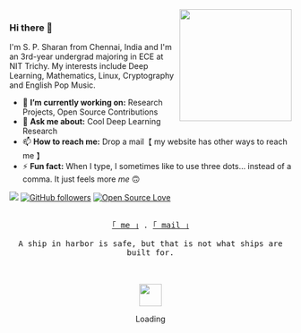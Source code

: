<img align='right' src='https://user-images.githubusercontent.com/5713670/87202985-820dcb80-c2b6-11ea-9f56-7ec461c497c3.gif' width='200"'>

### Hi there 👋
I'm S. P. Sharan from Chennai, India and I'm an 3rd-year undergrad majoring in ECE at NIT Trichy. My interests include Deep Learning, Mathematics, Linux, Cryptography and English Pop Music. 

- 🔭 **I’m currently working on:** Research Projects, Open Source Contributions <!--`while True: num_assignments -= -1` -->
- 💬 **Ask me about:** Cool Deep Learning Research
- 📫 **How to reach me:** Drop a mail【 my website has other ways to reach me 】
- ⚡ **Fun fact:** When I type, I sometimes like to use three dots… instead of a comma. It just feels more *me* 🙃

![](https://komarev.com/ghpvc/?username=Syzygianinfern0)
[![GitHub followers](https://img.shields.io/github/followers/Syzygianinfern0.svg?style=social&label=Follow&maxAge=2592000)](https://github.com/Syzygianinfern0?tab=followers)
[![Open Source Love](https://badges.frapsoft.com/os/v3/open-source.png?v=103)](https://github.com/ellerbrock/open-source-badges/)

<!--- 
- 🌱 I’m currently learning: ...
- 👯 I’m looking to collaborate on ...
- 🤔 I’m looking for help with ...
--->

<p align="center">
  <samp>
    <br>
    <a href="https://syzygianinfern0.github.io/">｢ me ｣</a> .
    <a href="mailto:spsharan2000@gmail.com">｢ mail ｣</a>
    <br>
    <br>	  
    A ship in harbor is safe, but that is not what ships are built for.
 </samp>
</p>

<div align="center">
	<br>
	<br>
	<img src="https://enterprise.github.com/assets/spinners/octocat-spinner-128-26a44333917854c6794d55eac947b1277fced54f1f60c5df5d93431db8753bc5.gif" width="40" height="40">
	<p>Loading</p>
	<br>
</div>
